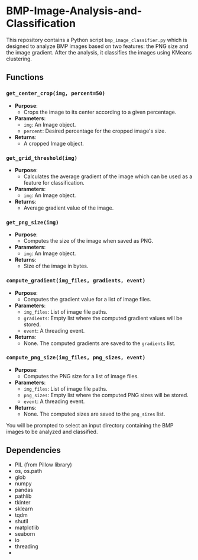 # BMP-Image-Analysis-and-Classification

This repository contains a Python script `bmp_image_classifier.py` which is designed to analyze BMP images based on two features: the PNG size and the image gradient. After the analysis, it classifies the images using KMeans clustering.

## Functions

### `get_center_crop(img, percent=50)`

- **Purpose**: 
  - Crops the image to its center according to a given percentage.
- **Parameters**: 
  - `img`: An Image object.
  - `percent`: Desired percentage for the cropped image's size.
- **Returns**: 
  - A cropped Image object.

### `get_grid_threshold(img)`

- **Purpose**: 
  - Calculates the average gradient of the image which can be used as a feature for classification.
- **Parameters**: 
  - `img`: An Image object.
- **Returns**: 
  - Average gradient value of the image.

### `get_png_size(img)`

- **Purpose**: 
  - Computes the size of the image when saved as PNG.
- **Parameters**: 
  - `img`: An Image object.
- **Returns**: 
  - Size of the image in bytes.

### `compute_gradient(img_files, gradients, event)`

- **Purpose**: 
  - Computes the gradient value for a list of image files.
- **Parameters**: 
  - `img_files`: List of image file paths.
  - `gradients`: Empty list where the computed gradient values will be stored.
  - `event`: A threading event.
- **Returns**: 
  - None. The computed gradients are saved to the `gradients` list.

### `compute_png_size(img_files, png_sizes, event)`

- **Purpose**: 
  - Computes the PNG size for a list of image files.
- **Parameters**: 
  - `img_files`: List of image file paths.
  - `png_sizes`: Empty list where the computed PNG sizes will be stored.
  - `event`: A threading event.
- **Returns**: 
  - None. The computed sizes are saved to the `png_sizes` list.

You will be prompted to select an input directory containing the BMP images to be analyzed and classified.

## Dependencies

- PIL (from Pillow library)
- os, os.path
- glob
- numpy
- pandas
- pathlib
- tkinter
- sklearn
- tqdm
- shutil
- matplotlib
- seaborn
- io
- threading
- 
